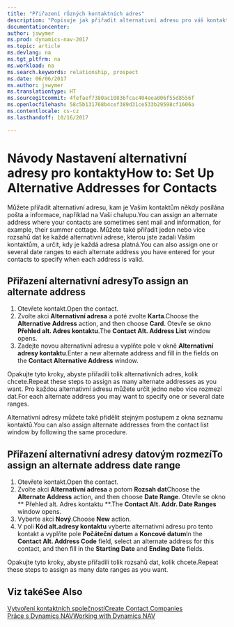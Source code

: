 ```yaml
---
title: "Přiřazení různých kontaktních adres"
description: "Popisuje jak přiřadit alternativní adresu pro váš kontakt, kterých chcete posílat posílat informace."
documentationcenter: 
author: jswymer
ms.prod: dynamics-nav-2017
ms.topic: article
ms.devlang: na
ms.tgt_pltfrm: na
ms.workload: na
ms.search.keywords: relationship, prospect
ms.date: 06/06/2017
ms.author: jswymer
ms.translationtype: HT
ms.sourcegitcommit: 4fefaef7380ac10836fcac404eea006f55d8556f
ms.openlocfilehash: 58c5b131768b4cef389d31ce533b29598cf1606a
ms.contentlocale: cs-cz
ms.lasthandoff: 10/16/2017

---
```

# <a name="how-to-set-up-alternative-addresses-for-contacts"></a><span data-ttu-id="facc4-103">Návody Nastavení alternativní adresy pro kontakty</span><span class="sxs-lookup"><span data-stu-id="facc4-103">How to: Set Up Alternative Addresses for Contacts</span></span>
<span data-ttu-id="facc4-104">Můžete přiřadit alternativní adresu, kam je Vašim kontaktům někdy posílána pošta a informace, například na Vaši chalupu.</span><span class="sxs-lookup"><span data-stu-id="facc4-104">You can assign an alternate address where your contacts are sometimes sent mail and information, for example, their summer cottage.</span></span> <span data-ttu-id="facc4-105">Můžete také přiřadit jeden nebo více rozsahů dat ke každé alternativní adrese, kterou jste zadali Vašim kontaktům, a určit, kdy je každá adresa platná.</span><span class="sxs-lookup"><span data-stu-id="facc4-105">You can also assign one or several date ranges to each alternate address you have entered for your contacts to specify when each address is valid.</span></span>

## <a name="to-assign-an-alternate-address"></a><span data-ttu-id="facc4-106">Přiřazení alternativní adresy</span><span class="sxs-lookup"><span data-stu-id="facc4-106">To assign an alternate address</span></span>
1. <span data-ttu-id="facc4-107">Otevřete kontakt.</span><span class="sxs-lookup"><span data-stu-id="facc4-107">Open the contact.</span></span>
2. <span data-ttu-id="facc4-108">Zvolte akci **Alternativní adresa** a poté zvolte **Karta**.</span><span class="sxs-lookup"><span data-stu-id="facc4-108">Choose the **Alternative Address** action, and then choose **Card**.</span></span> <span data-ttu-id="facc4-109">Otevře se okno **Přehled alt. Adres kontaktu**.</span><span class="sxs-lookup"><span data-stu-id="facc4-109">The **Contact Alt. Address List** window opens.</span></span>
3. <span data-ttu-id="facc4-110">Zadejte novou alternativní adresu a vyplňte pole v okně **Alternativní adresy kontaktu**.</span><span class="sxs-lookup"><span data-stu-id="facc4-110">Enter a new alternate address and fill in the fields on the **Contact Alternative Address** window.</span></span>

<span data-ttu-id="facc4-111">Opakujte tyto kroky, abyste přiřadili tolik alternativních adres, kolik chcete.</span><span class="sxs-lookup"><span data-stu-id="facc4-111">Repeat these steps to assign as many alternate addresses as you want.</span></span> <span data-ttu-id="facc4-112">Pro každou alternativní adresu můžete určit jedno nebo více rozmezí dat.</span><span class="sxs-lookup"><span data-stu-id="facc4-112">For each alternate address you may want to specify one or several date ranges.</span></span>

<span data-ttu-id="facc4-113">Alternativní adresy můžete také přidělit stejným postupem z okna seznamu kontaktů.</span><span class="sxs-lookup"><span data-stu-id="facc4-113">You can also assign alternate addresses from the contact list window by following the same procedure.</span></span>

## <a name="to-assign-an-alternate-address-date-range"></a><span data-ttu-id="facc4-114">Přiřazení alternativní adresy datovým rozmezí</span><span class="sxs-lookup"><span data-stu-id="facc4-114">To assign an alternate address date range</span></span>
1. <span data-ttu-id="facc4-115">Otevřete kontakt.</span><span class="sxs-lookup"><span data-stu-id="facc4-115">Open the contact.</span></span>
2. <span data-ttu-id="facc4-116">Zvolte akci **Alternativní adresa** a potom **Rozsah dat**</span><span class="sxs-lookup"><span data-stu-id="facc4-116">Choose the **Alternate Address** action, and then choose **Date Range**.</span></span> <span data-ttu-id="facc4-117">Otevře se okno ** Přehled alt. Adres kontaktu **.</span><span class="sxs-lookup"><span data-stu-id="facc4-117">The **Contact Alt. Addr. Date Ranges** window opens.</span></span>
3. <span data-ttu-id="facc4-118">Vyberte akci **Nový**.</span><span class="sxs-lookup"><span data-stu-id="facc4-118">Choose **New** action.</span></span>
4. <span data-ttu-id="facc4-119">V poli **Kód alt.adresy kontaktu** vyberte alternativní adresu pro tento kontakt a vyplňte pole **Počáteční datum** a **Koncové datum**</span><span class="sxs-lookup"><span data-stu-id="facc4-119">In the **Contact Alt. Address Code** field, select an alternate address for this contact, and then fill in the **Starting Date** and **Ending Date** fields.</span></span>

<span data-ttu-id="facc4-120">Opakujte tyto kroky, abyste přiřadili tolik rozsahů dat, kolik chcete.</span><span class="sxs-lookup"><span data-stu-id="facc4-120">Repeat these steps to assign as many date ranges as you want.</span></span>

## <a name="see-also"></a><span data-ttu-id="facc4-121">Viz také</span><span class="sxs-lookup"><span data-stu-id="facc4-121">See Also</span></span>
[<span data-ttu-id="facc4-122">Vytvoření kontaktních společností</span><span class="sxs-lookup"><span data-stu-id="facc4-122">Create Contact Companies</span></span>](marketing-create-contact-companies.md)  
[<span data-ttu-id="facc4-123">Práce s Dynamics NAV</span><span class="sxs-lookup"><span data-stu-id="facc4-123">Working with Dynamics NAV</span></span>](ui-work-product.md)

